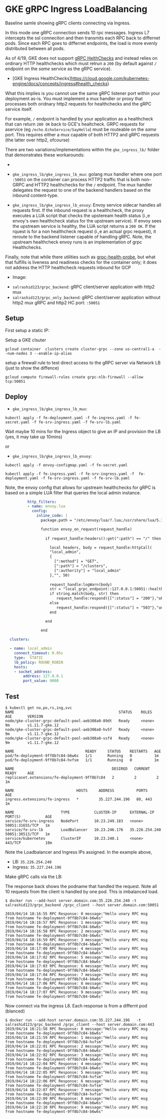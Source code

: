 # GKE gRPC Ingress LoadBalancing

Baseline samle showing gRPC clients connecting via Ingress.

In this mode one gRPC connection sends 10 rpc messages.  Ingress L7 intercepts the ssl conneciton and then transmits each RPC back to differnet pods.
Since each RPC goes to differnet endpoints, the load is more evenly distributed between all pods.

As of 4/19, GKE does not support [gRPC HelthChecks](https://github.com/grpc/grpc/blob/master/doc/health-checking.md) and
instead relies on ordinary HTTP healthchecks which must retrun a `200` (by default against `/` endpoint on the _same_ service
as the gRPC service).
 - [GKE Ingress HealthChecks]https://cloud.google.com/kubernetes-engine/docs/concepts/ingress#health_checks)

What this implies is you cannot use the same gRPC listener port within your deployment as-is.  You must implement a mux handler or proxy
that processes both oridnary http2 requests for healthchecks and the gRPC service itself.

For example, `/` endpoint is handled by your application as a healthcheck that can return `200 OK` back to GCE's healtcheck.
GRPC requests for aservice (eg `/echo.EchoService/SayHello`) must be routeable on the _same_ port.  This requires either a mux capable of
both HTTP2 and gRPC requests (the latter over http2, ofcourse)

There are two variations/implementations within the `gke_ingress_lb/` folder that demonstrates these workarounds:

* 

* `gke_ingress_lb/gke_ingress_lb_mux`:  golang mux handler where one port `:50051` on the container can process HTTP2 traffic that is
both non-GRPC and HTTP2 healthchecks for the `/` endpoint.  The mux handler delegates the request to one of the backend handlers based
on the inbound content-type.

* `gke_ingress_lb/gke_ingress_lb_envoy`:  Envoy service sidecar handles all requests first.  If the inbound request is a healthcheck,
the proxy executes a LUA script that checks the upsteream health status (i.,e envoy's own healthcheck status for the upstream service).
If envoy sees the upstream service is healthy, the LUA script returns a  `200 OK`.  If the rquest is for a non healthcheck request (i.,e an actual
grpc request), it reroute to the backend listener capable of handling gRPC.  Note, the upstream healthcheck envoy runs is an implementation of
grpc Healthchecks.

Finally, note that while there utilities such as [grpc-health-probe](https://github.com/grpc-ecosystem/grpc-health-probe), but what that fulfills
is liveness and readiness checks for the container only; it does not address the HTTP healthcheck requests inbound for GCP  


- Image: 
* `salrashid123/grpc_backend`: gRPC client/server application with http2 mux
* `salrashid123/grpc_only_backend`: gRPC client/server application without http2 mux
  gRPC and http2 HC port: `:50051`

## Setup

First setup a static IP:

Setup a GKE clsuter

```
gcloud container  clusters create cluster-grpc --zone us-central1-a  --num-nodes 3 --enable-ip-alias
```

setup a firewall rule to test direct access to the gRPC server via Network LB (just to show the diffence)

```
gcloud compute firewall-rules create grpc-nlb-firewall --allow tcp:50051
```

## Deploy

* `gke_ingress_lb/gke_ingress_lb_mux`:

```
kubectl apply -f fe-deployment.yaml -f fe-ingress.yaml -f fe-secret.yaml -f fe-srv-ingress.yaml -f fe-srv-lb.yaml
```

Wait maybe 10 mins for the Ingress object to give an IP and provision the LB (yes, it may take up 10mins)


or

* `gke_ingress_lb/gke_ingress_lb_envoy`:

```
kubectl apply -f envoy-configmap.yaml -f fe-secret.yaml
```

```
kubectl apply -f fe-ingress.yaml -f fe-srv-ingress.yaml -f  fe-deployment.yaml -f fe-srv-ingress.yaml -f fe-srv-lb.yaml
```

Note, the envoy config that allows for upstream healthchecks for gRPC is based on a simple LUA filter that queries the local admin instance.

```yaml
          http_filters:
          - name: envoy.lua
            config:
              inline_code: |
                package.path = "/etc/envoy/lua/?.lua;/usr/share/lua/5.1/nginx/?.lua;/etc/envoy/lua/" .. package.path

                function envoy_on_request(request_handle)
                
                  if request_handle:headers():get(":path") == "/" then

                    local headers, body = request_handle:httpCall(
                    "local_admin",
                    {
                      [":method"] = "GET",
                      [":path"] = "/clusters",
                      [":authority"] = "local_admin"
                    },"", 50)
                    
                    request_handle:logWarn(body)                    
                    str = "local_grpc_endpoint::127.0.0.1:50051::health_flags::healthy"
                    if string.match(body, str) then
                       request_handle:respond({[":status"] = "200"},"ok")
                    else
                       request_handle:respond({[":status"] = "503"},"unavailable")
                    end

                  end

                end     
                
  clusters:

  - name: local_admin
    connect_timeout: 0.05s
    type:  STATIC
    lb_policy: ROUND_ROBIN
    hosts:
    - socket_address:
        address: 127.0.0.1
        port_value: 9000                

```

## Test

```
$ kubectl get no,po,rs,ing,svc
NAME                                               STATUS    ROLES     AGE       VERSION
node/gke-cluster-grpc-default-pool-aeb308a0-89dt   Ready     <none>    9m        v1.11.7-gke.12
node/gke-cluster-grpc-default-pool-aeb308a0-hv5f   Ready     <none>    9m        v1.11.7-gke.12
node/gke-cluster-grpc-default-pool-aeb308a0-vsf4   Ready     <none>    9m        v1.11.7-gke.12

NAME                                READY     STATUS    RESTARTS   AGE
pod/fe-deployment-9ff8b7c84-b6w6s   1/1       Running   0          1m
pod/fe-deployment-9ff8b7c84-hvfsm   1/1       Running   0          1m

NAME                                            DESIRED   CURRENT   READY     AGE
replicaset.extensions/fe-deployment-9ff8b7c84   2         2         2         1m

NAME                            HOSTS     ADDRESS          PORTS     AGE
ingress.extensions/fe-ingress   *         35.227.244.196   80, 443   1m

NAME                     TYPE           CLUSTER-IP      EXTERNAL-IP      PORT(S)           AGE
service/fe-srv-ingress   NodePort       10.23.249.183   <none>           50051:31655/TCP   1m
service/fe-srv-lb        LoadBalancer   10.23.246.176   35.226.254.240   50051:30513/TCP   1m
service/kubernetes       ClusterIP      10.23.240.1     <none>           443/TCP           10m
```

Note the Loadbalancer and Ingress IPs assigned.  In the example above,

- LB: `35.226.254.240`
- Ingress: `35.227.244.196`


Make gRPC calls via the LB:

The response back shows the podname that handled the request.  Note all 10 requests from the client is handled by one pod.  This is imbalanced load.
```
$ docker run --add-host server.domain.com:35.226.254.240 -t salrashid123/grpc_backend /grpc_client --host server.domain.com:50051

2019/04/14 18:16:55 RPC Response: 0 message:"Hello unary RPC msg   from hostname fe-deployment-9ff8b7c84-b6w6s"
2019/04/14 18:16:57 RPC Response: 1 message:"Hello unary RPC msg   from hostname fe-deployment-9ff8b7c84-b6w6s"
2019/04/14 18:16:58 RPC Response: 2 message:"Hello unary RPC msg   from hostname fe-deployment-9ff8b7c84-b6w6s"
2019/04/14 18:16:59 RPC Response: 3 message:"Hello unary RPC msg   from hostname fe-deployment-9ff8b7c84-b6w6s"
2019/04/14 18:17:00 RPC Response: 4 message:"Hello unary RPC msg   from hostname fe-deployment-9ff8b7c84-b6w6s"
2019/04/14 18:17:02 RPC Response: 5 message:"Hello unary RPC msg   from hostname fe-deployment-9ff8b7c84-b6w6s"
2019/04/14 18:17:03 RPC Response: 6 message:"Hello unary RPC msg   from hostname fe-deployment-9ff8b7c84-b6w6s"
2019/04/14 18:17:04 RPC Response: 7 message:"Hello unary RPC msg   from hostname fe-deployment-9ff8b7c84-b6w6s"
2019/04/14 18:17:06 RPC Response: 8 message:"Hello unary RPC msg   from hostname fe-deployment-9ff8b7c84-b6w6s"
2019/04/14 18:17:07 RPC Response: 9 message:"Hello unary RPC msg   from hostname fe-deployment-9ff8b7c84-b6w6s"
```


Now connect via the ingress L8.  Each response is from a differnt pod (blanced)

```
$ docker run --add-host server.domain.com:35.227.244.196   -t salrashid123/grpc_backend /grpc_client --host server.domain.com:443
2019/04/14 18:21:58 RPC Response: 0 message:"Hello unary RPC msg   from hostname fe-deployment-9ff8b7c84-b6w6s"
2019/04/14 18:21:59 RPC Response: 1 message:"Hello unary RPC msg   from hostname fe-deployment-9ff8b7c84-hvfsm"
2019/04/14 18:22:01 RPC Response: 2 message:"Hello unary RPC msg   from hostname fe-deployment-9ff8b7c84-b6w6s"
2019/04/14 18:22:02 RPC Response: 3 message:"Hello unary RPC msg   from hostname fe-deployment-9ff8b7c84-b6w6s"
2019/04/14 18:22:04 RPC Response: 4 message:"Hello unary RPC msg   from hostname fe-deployment-9ff8b7c84-b6w6s"
2019/04/14 18:22:05 RPC Response: 5 message:"Hello unary RPC msg   from hostname fe-deployment-9ff8b7c84-hvfsm"
2019/04/14 18:22:06 RPC Response: 6 message:"Hello unary RPC msg   from hostname fe-deployment-9ff8b7c84-hvfsm"
2019/04/14 18:22:07 RPC Response: 7 message:"Hello unary RPC msg   from hostname fe-deployment-9ff8b7c84-hvfsm"
2019/04/14 18:22:09 RPC Response: 8 message:"Hello unary RPC msg   from hostname fe-deployment-9ff8b7c84-b6w6s"
2019/04/14 18:22:10 RPC Response: 9 message:"Hello unary RPC msg   from hostname fe-deployment-9ff8b7c84-b6w6s"
```
